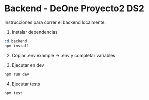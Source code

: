 # Backend - DeOne Proyecto2 DS2

Instrucciones para correr el backend localmente.

1. Instalar dependencias

```powershell
cd backend
npm install
```

2. Copiar .env.example -> .env y completar variables

3. Ejecutar en dev

```powershell
npm run dev
```

4. Ejecutar tests

```powershell
npm test
```
